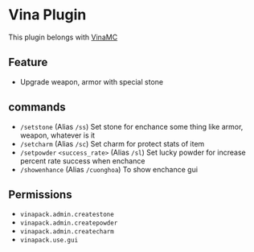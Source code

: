 # Vina Plugin
This plugin belongs with [VinaMC](https://vinamc.com)

## Feature
- Upgrade weapon, armor with special stone

## commands
- `/setstone` (Alias `/ss`) Set stone for enchance some thing like armor, weapon, whatever is it
- `/setcharm` (Alias `/sc`) Set charm for protect stats of item
- `/setpowder` `<success_rate>` (Alias `/sl`) Set lucky powder for increase percent rate success when enchance
- `/showenhance` (Alias `/cuonghoa`) To show enchance gui

## Permissions
- `vinapack.admin.createstone`
- `vinapack.admin.createpowder`
- `vinapack.admin.createcharm`
- `vinapack.use.gui`